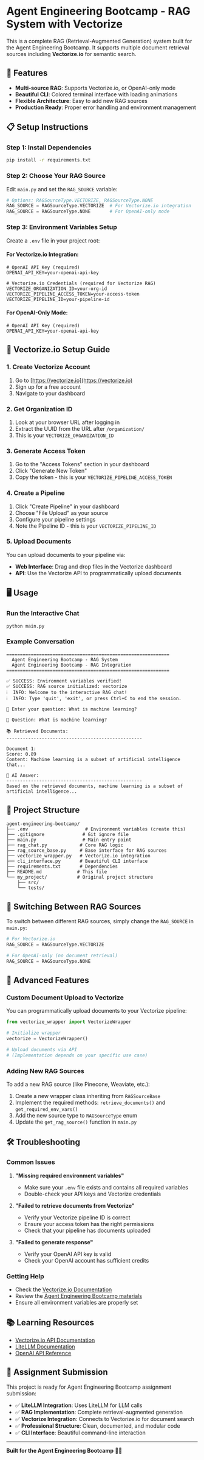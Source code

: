 # Agent Engineering Bootcamp - RAG System with Vectorize

This is a complete RAG (Retrieval-Augmented Generation) system built for the Agent Engineering Bootcamp. It supports multiple document retrieval sources including **Vectorize.io** for semantic search.

## 🚀 Features

- **Multi-source RAG**: Supports Vectorize.io, or OpenAI-only mode
- **Beautiful CLI**: Colored terminal interface with loading animations
- **Flexible Architecture**: Easy to add new RAG sources
- **Production Ready**: Proper error handling and environment management

## 📋 Setup Instructions

### Step 1: Install Dependencies

```bash
pip install -r requirements.txt
```

### Step 2: Choose Your RAG Source

Edit `main.py` and set the `RAG_SOURCE` variable:

```python
# Options: RAGSourceType.VECTORIZE, RAGSourceType.NONE
RAG_SOURCE = RAGSourceType.VECTORIZE  # For Vectorize.io integration
RAG_SOURCE = RAGSourceType.NONE       # For OpenAI-only mode
```

### Step 3: Environment Variables Setup

Create a `.env` file in your project root:

#### For Vectorize.io Integration:

```env
# OpenAI API Key (required)
OPENAI_API_KEY=your-openai-api-key

# Vectorize.io Credentials (required for Vectorize RAG)
VECTORIZE_ORGANIZATION_ID=your-org-id
VECTORIZE_PIPELINE_ACCESS_TOKEN=your-access-token
VECTORIZE_PIPELINE_ID=your-pipeline-id
```

#### For OpenAI-Only Mode:

```env
# OpenAI API Key (required)
OPENAI_API_KEY=your-openai-api-key
```

## 🔧 Vectorize.io Setup Guide

### 1. Create Vectorize Account

1. Go to [https://vectorize.io](https://vectorize.io)
2. Sign up for a free account
3. Navigate to your dashboard

### 2. Get Organization ID

1. Look at your browser URL after logging in
2. Extract the UUID from the URL after `/organization/`
3. This is your `VECTORIZE_ORGANIZATION_ID`

### 3. Generate Access Token

1. Go to the "Access Tokens" section in your dashboard
2. Click "Generate New Token"
3. Copy the token - this is your `VECTORIZE_PIPELINE_ACCESS_TOKEN`

### 4. Create a Pipeline

1. Click "Create Pipeline" in your dashboard
2. Choose "File Upload" as your source
3. Configure your pipeline settings
4. Note the Pipeline ID - this is your `VECTORIZE_PIPELINE_ID`

### 5. Upload Documents

You can upload documents to your pipeline via:
- **Web Interface**: Drag and drop files in the Vectorize dashboard
- **API**: Use the Vectorize API to programmatically upload documents

## 🖥️ Usage

### Run the Interactive Chat

```bash
python main.py
```

### Example Conversation

```
============================================================
  Agent Engineering Bootcamp - RAG System
  Agent Engineering Bootcamp - RAG Integration
============================================================

✅ SUCCESS: Environment variables verified!
✅ SUCCESS: RAG source initialized: vectorize
ℹ️  INFO: Welcome to the interactive RAG chat!
ℹ️  INFO: Type 'quit', 'exit', or press Ctrl+C to end the session.

💬 Enter your question: What is machine learning?

🤔 Question: What is machine learning?

📚 Retrieved Documents:
--------------------------------------------------

Document 1:
Score: 0.89
Content: Machine learning is a subset of artificial intelligence that...

🤖 AI Answer:
--------------------------------------------------
Based on the retrieved documents, machine learning is a subset of artificial intelligence...
```

## 📁 Project Structure

```
agent-engineering-bootcamp/
├── .env                     # Environment variables (create this)
├── .gitignore              # Git ignore file
├── main.py                 # Main entry point
├── rag_chat.py            # Core RAG logic
├── rag_source_base.py     # Base interface for RAG sources
├── vectorize_wrapper.py   # Vectorize.io integration
├── cli_interface.py       # Beautiful CLI interface
├── requirements.txt       # Dependencies
├── README.md             # This file
└── my_project/           # Original project structure
    ├── src/
    └── tests/
```

## 🔄 Switching Between RAG Sources

To switch between different RAG sources, simply change the `RAG_SOURCE` in `main.py`:

```python
# For Vectorize.io
RAG_SOURCE = RAGSourceType.VECTORIZE

# For OpenAI-only (no document retrieval)
RAG_SOURCE = RAGSourceType.NONE
```

## 🌟 Advanced Features

### Custom Document Upload to Vectorize

You can programmatically upload documents to your Vectorize pipeline:

```python
from vectorize_wrapper import VectorizeWrapper

# Initialize wrapper
vectorize = VectorizeWrapper()

# Upload documents via API
# (Implementation depends on your specific use case)
```

### Adding New RAG Sources

To add a new RAG source (like Pinecone, Weaviate, etc.):

1. Create a new wrapper class inheriting from `RAGSourceBase`
2. Implement the required methods: `retrieve_documents()` and `get_required_env_vars()`
3. Add the new source type to `RAGSourceType` enum
4. Update the `get_rag_source()` function in `main.py`

## 🛠️ Troubleshooting

### Common Issues

1. **"Missing required environment variables"**
   - Make sure your `.env` file exists and contains all required variables
   - Double-check your API keys and Vectorize credentials

2. **"Failed to retrieve documents from Vectorize"**
   - Verify your Vectorize pipeline ID is correct
   - Ensure your access token has the right permissions
   - Check that your pipeline has documents uploaded

3. **"Failed to generate response"**
   - Verify your OpenAI API key is valid
   - Check your OpenAI account has sufficient credits

### Getting Help

- Check the [Vectorize.io Documentation](https://vectorize.io/introducing-the-vectorize-api/)
- Review the [Agent Engineering Bootcamp materials](https://github.com/trancethehuman/rag-python)
- Ensure all environment variables are properly set

## 📚 Learning Resources

- [Vectorize.io API Documentation](https://vectorize.io/introducing-the-vectorize-api/)
- [LiteLLM Documentation](https://docs.litellm.ai/)
- [OpenAI API Reference](https://platform.openai.com/docs/api-reference)

## 🎯 Assignment Submission

This project is ready for Agent Engineering Bootcamp assignment submission:

- ✅ **LiteLLM Integration**: Uses LiteLLM for LLM calls
- ✅ **RAG Implementation**: Complete retrieval-augmented generation
- ✅ **Vectorize Integration**: Connects to Vectorize.io for document search
- ✅ **Professional Structure**: Clean, documented, and modular code
- ✅ **CLI Interface**: Beautiful command-line interaction

---

**Built for the Agent Engineering Bootcamp** 🤖✨ 